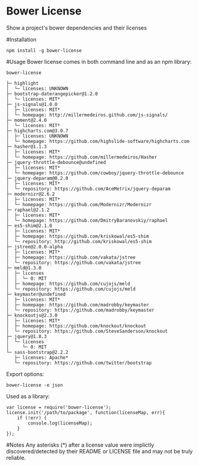 Bower License
===================

Show a project's bower dependencies and their licenses

#Installation

```
npm install -g bower-license

```
#Usage
Bower license comes in both command line and as an npm library:

```
bower-license

├─ highlight
│  └─ licenses: UNKNOWN
├─ bootstrap-daterangepicker@1.2.0
│  └─ licenses: MIT*
├─ js-signals@1.0.0
│  ├─ licenses: MIT*
│  └─ homepage: http://millermedeiros.github.com/js-signals/
├─ moment@2.4.0
│  └─ licenses: MIT*
├─ highcharts.com@3.0.7
│  ├─ licenses: UNKNOWN
│  └─ homepage: https://github.com/highslide-software/highcharts.com
├─ hasher@1.1.3
│  ├─ licenses: MIT*
│  └─ homepage: https://github.com/millermedeiros/Hasher
├─ jquery-throttle-debounce@undefined
│  ├─ licenses: MIT*
│  └─ homepage: https://github.com/cowboy/jquery-throttle-debounce
├─ jquery-deparam@0.2.0
│  ├─ licenses: MIT*
│  └─ repository: https://github.com/AceMetrix/jquery-deparam
├─ modernizr@2.6.2
│  ├─ licenses: MIT*
│  └─ homepage: https://github.com/Modernizr/Modernizr
├─ raphael@2.1.2
│  ├─ licenses: MIT*
│  └─ homepage: https://github.com/DmitryBaranovskiy/raphael
├─ es5-shim@2.1.0
│  ├─ licenses: MIT*
│  ├─ homepage: https://github.com/kriskowal/es5-shim
│  └─ repository: http://github.com/kriskowal/es5-shim
├─ jstree@2.0.0-alpha
│  ├─ licenses: MIT*
│  ├─ homepage: https://github.com/vakata/jstree
│  └─ repository: https://github.com/vakata/jstree
├─ meld@1.3.0
│  ├─ licenses
│  │  └─ 0: MIT
│  ├─ homepage: https://github.com/cujojs/meld
│  └─ repository: https://github.com/cujojs/meld
├─ keymaster@undefined
│  ├─ licenses: MIT*
│  ├─ homepage: https://github.com/madrobby/keymaster
│  └─ repository: https://github.com/madrobby/keymaster
├─ knockoutjs@2.3.0
│  ├─ licenses: MIT*
│  ├─ homepage: https://github.com/knockout/knockout
│  └─ repository: https://github.com/SteveSanderson/knockout
├─ jquery@1.8.3
│  └─ licenses
│     └─ 0: MIT
└─ sass-bootstrap@2.2.2
   ├─ licenses: Apache*
   └─ repository: https://github.com/twitter/bootstrap
```

Export options:

```
bower-license -e json
```

Used as a library:

```
var license = require('bower-license');
license.init('/path/to/package', function(licenseMap, err){
    if (!err) {
        console.log(licenseMap);
    }
});
```



#Notes
Any asterisks (*) after a license value were implictly discovered/detected by their README or LICENSE file and may not be truly reliable.
